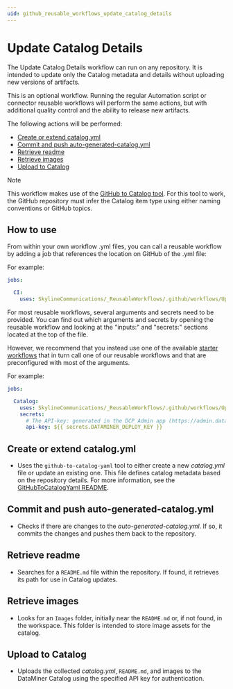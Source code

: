 ```yaml
---
uid: github_reusable_workflows_update_catalog_details
---
```


# Update Catalog Details

The Update Catalog Details workflow can run on any repository. It is intended to update only the Catalog metadata and details without uploading new versions of artifacts.

This is an optional workflow. Running the regular Automation script or connector reusable workflows will perform the same actions, but with additional quality control and the ability to release new artifacts.

The following actions will be performed:

- [Create or extend catalog.yml](#create-or-extend-catalogyml)
- [Commit and push auto-generated-catalog.yml](#commit-and-push-auto-generated-catalogyml)
- [Retrieve readme](#retrieve-readme)
- [Retrieve images](#retrieve-images)
- [Upload to Catalog](#upload-to-catalog)

> [!NOTE]
> This workflow makes use of the [GitHub to Catalog tool](xref:github_reusable_workflows#github-to-catalog-tool). For this tool to work, the GitHub repository must infer the Catalog item type using either naming conventions or GitHub topics.

## How to use

From within your own workflow .yml files, you can call a reusable workflow by adding a job that references the location on GitHub of the .yml file:

For example:

```yml
jobs:

  CI:
    uses: SkylineCommunications/_ReusableWorkflows/.github/workflows/Update Catalog Details Workflow.yml@main
```

For most reusable workflows, several arguments and secrets need to be provided. You can find out which arguments and secrets by opening the reusable workflow and looking at the "inputs:" and "secrets:" sections located at the top of the file.

However, we recommend that you instead use one of the available [starter workflows](xref:github_starter_workflows) that in turn call one of our reusable workflows and that are preconfigured with most of the arguments.

For example:

```yml
jobs:

  Catalog:
    uses: SkylineCommunications/_ReusableWorkflows/.github/workflows/Update Catalog Details Workflow.yml@main
    secrets:
      # The API-key: generated in the DCP Admin app (https://admin.dataminer.services/) as authentication for a certain DataMiner Organization or Agent.
      api-key: ${{ secrets.DATAMINER_DEPLOY_KEY }}
```

## Create or extend catalog.yml

- Uses the `github-to-catalog-yaml` tool to either create a new *catalog.yml* file or update an existing one. This file defines catalog metadata based on the repository details.
For more information, see the [GitHubToCatalogYaml README](https://github.com/SkylineCommunications/Skyline.DataMiner.CICD.Tools.GitHubToCatalogYaml#readme-body-tab).

## Commit and push auto-generated-catalog.yml

- Checks if there are changes to the *auto-generated-catalog.yml*. If so, it commits the changes and pushes them back to the repository.

## Retrieve readme

- Searches for a `README.md` file within the repository. If found, it retrieves its path for use in Catalog updates.

## Retrieve images

- Looks for an `Images` folder, initially near the `README.md` or, if not found, in the workspace. This folder is intended to store image assets for the catalog.

## Upload to Catalog

- Uploads the collected *catalog.yml*, `README.md`, and images to the DataMiner Catalog using the specified API key for authentication.
